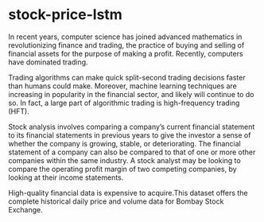 # stock-price-lstm

In recent years, computer science has joined advanced mathematics in revolutionizing finance and trading, the practice of buying and selling of financial assets for the purpose of making a profit. Recently, computers have dominated trading.

Trading algorithms can make quick split-second trading decisions faster than humans could make. Moreover, machine learning techniques are increasing in popularity in the financial sector, and likely will continue to do so. In fact, a large part of algorithmic trading is high-frequency trading (HFT).


Stock analysis involves comparing a company’s current financial statement to its financial statements in previous years to give the investor a sense of whether the company is growing, stable, or deteriorating. The financial statement of a company can also be compared to that of one or more other companies within the same industry. A stock analyst may be looking to compare the operating profit margin of two competing companies, by looking at their income statements.


High-quality financial data is expensive to acquire.This dataset offers the complete historical daily price and volume data for Bombay Stock Exchange.
